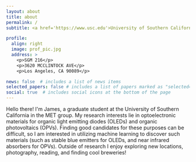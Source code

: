 ```yaml
---
layout: about
title: about
permalink: /
subtitle: <a href='https://www.usc.edu'>University of Southern California</a>. 3620 McClintock Ave. fortweng@usc.edu.

profile:
  align: right
  image: prof_pic.jpg
  address: >
    <p>SGM 216</p>
    <p>3620 MCCLINTOCK AVE</p>
    <p>Los Angeles, CA 90089</p>

news: false  # includes a list of news items
selected_papers: false # includes a list of papers marked as "selected={true}"
social: true  # includes social icons at the bottom of the page
---
```


Hello there! I'm James, a graduate student at the University of Southern California in the MET group. My research interests lie in optoelectronic materials for organic light emitting diodes (OLEDs) and organic photovoltaics (OPVs). Finding good candidates for these purposes can be difficult, so I am interested in utilizing machine learning to discover such materials (such as stable blue emitters for OLEDs, and near infrared absorbers for OPVs). Outside of research I enjoy exploring new locations, photography, reading, and finding cool breweries!

